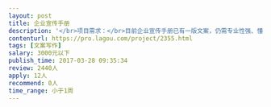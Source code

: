 ```yaml
---                
layout: post       
title: 企业宣传手册           
description: '</br>项目需求：</br>目前企业宣传手册已有一版文案，仍需专业性强、懂品牌、文笔好，有一定软文功底，给予润色和完善文案内容。</br>需要达到大标题抓眼，小标题抓心，核心内容走心。</br>'     
contenturl: https://pro.lagou.com/project/2355.html      
tags: [文案写作]            
salary: 3000元以下          
publish_time: 2017-03-28 09:35:34         
review: 2440人                   
apply: 12人                   
recommend: 0人                   
time_range: 小于1周              
---                 
```

